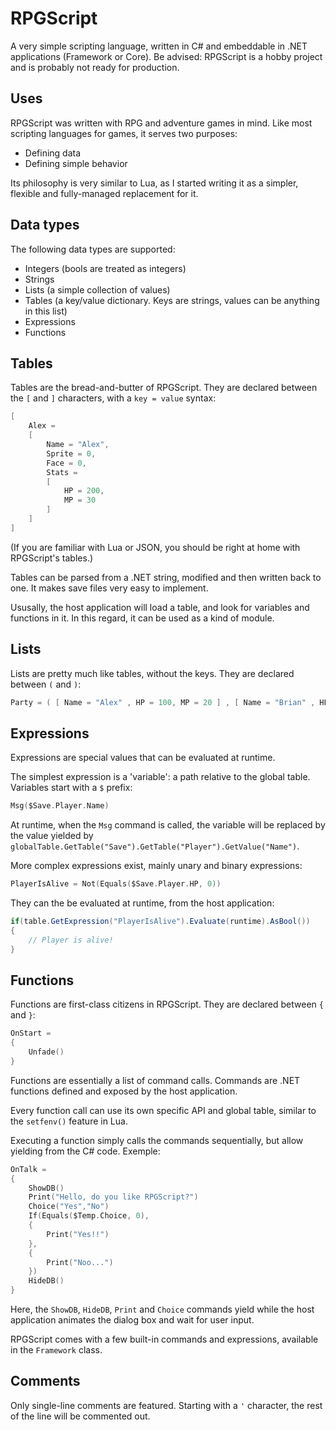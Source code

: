 # RPGScript
A very simple scripting language, written in C# and embeddable in .NET applications (Framework or Core).
Be advised: RPGScript is a hobby project and is probably not ready for production.

## Uses
RPGScript was written with RPG and adventure games in mind. Like most scripting languages for games, it serves two purposes:
* Defining data
* Defining simple behavior

Its philosophy is very similar to Lua, as I started writing it as a simpler, flexible and fully-managed replacement for it.

## Data types
The following data types are supported:
* Integers (bools are treated as integers)
* Strings
* Lists (a simple collection of values)
* Tables (a key/value dictionary. Keys are strings, values can be anything in this list)
* Expressions
* Functions

## Tables
Tables are the bread-and-butter of RPGScript. They are declared between the `[` and `]` characters, with a `key = value` syntax:
``` C
[
	Alex = 
	[
		Name = "Alex",
		Sprite = 0,
		Face = 0,
		Stats =
		[
			HP = 200,
			MP = 30
		]
	]
]
```
(If you are familiar with Lua or JSON, you should be right at home with RPGScript's tables.)

Tables can be parsed from a .NET string, modified and then written back to one. It makes save files very easy to implement.

Ususally, the host application will load a table, and look for variables and functions in it. In this regard, it can be used as a kind of module.

## Lists
Lists are pretty much like tables, without the keys. They are declared between `(` and `)`:
``` C
Party = ( [ Name = "Alex" , HP = 100, MP = 20 ] , [ Name = "Brian" , HP = 150, MP = 5 ] )
```

## Expressions
Expressions are special values that can be evaluated at runtime.

The simplest expression is a 'variable': a path relative to the global table. Variables start with a `$` prefix:
``` C
Msg($Save.Player.Name)
```
At runtime, when the `Msg` command is called, the variable will be replaced by the value yielded by `globalTable.GetTable("Save").GetTable("Player").GetValue("Name")`.

More complex expressions exist, mainly unary and binary expressions:
``` C
PlayerIsAlive = Not(Equals($Save.Player.HP, 0))
```
They can the be evaluated at runtime, from the host application:
``` csharp
if(table.GetExpression("PlayerIsAlive").Evaluate(runtime).AsBool())
{
	// Player is alive!
}
```

## Functions
Functions are first-class citizens in RPGScript. They are declared between `{` and `}`:
``` C
OnStart = 
{
	Unfade()
}
```
Functions are essentially a list of command calls. Commands are .NET functions defined and exposed by the host application.

Every function call can use its own specific API and global table, similar to the `setfenv()` feature in Lua.

Executing a function simply calls the commands sequentially, but allow yielding from the C# code.
Exemple:
``` C
OnTalk = 
{
	ShowDB()
	Print("Hello, do you like RPGScript?")
	Choice("Yes","No")
	If(Equals($Temp.Choice, 0),
	{
		Print("Yes!!")
	},
	{
		Print("Noo...")
	})
	HideDB()
}
```
Here, the `ShowDB`, `HideDB`, `Print` and `Choice` commands yield while the host application animates the dialog box and wait for user input.

RPGScript comes with a few built-in commands and expressions, available in the `Framework` class.

## Comments
Only single-line comments are featured. Starting with a `'` character, the rest of the line will be commented out.